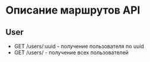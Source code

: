 # Описание маршрутов API

## User
* GET /users/:uuid - получение пользователя по uuid
* GET /users/ - получение всех пользователей